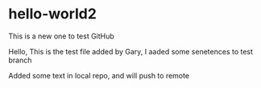 # hello-world2
This is a new one to test GitHub

Hello, This is the test file added by Gary, I aaded some senetences to test branch

Added some text in local repo, and will push to remote
